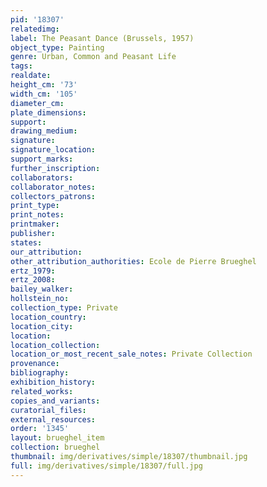 ```yaml
---
pid: '18307'
relatedimg: 
label: The Peasant Dance (Brussels, 1957)
object_type: Painting
genre: Urban, Common and Peasant Life
tags: 
realdate: 
height_cm: '73'
width_cm: '105'
diameter_cm: 
plate_dimensions: 
support: 
drawing_medium: 
signature: 
signature_location: 
support_marks: 
further_inscription: 
collaborators: 
collaborator_notes: 
collectors_patrons: 
print_type: 
print_notes: 
printmaker: 
publisher: 
states: 
our_attribution: 
other_attribution_authorities: Ecole de Pierre Brueghel
ertz_1979: 
ertz_2008: 
bailey_walker: 
hollstein_no: 
collection_type: Private
location_country: 
location_city: 
location: 
location_collection: 
location_or_most_recent_sale_notes: Private Collection
provenance: 
bibliography: 
exhibition_history: 
related_works: 
copies_and_variants: 
curatorial_files: 
external_resources: 
order: '1345'
layout: brueghel_item
collection: brueghel
thumbnail: img/derivatives/simple/18307/thumbnail.jpg
full: img/derivatives/simple/18307/full.jpg
---
```

